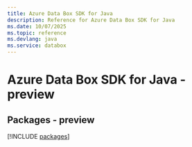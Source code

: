 ```yaml
---
title: Azure Data Box SDK for Java
description: Reference for Azure Data Box SDK for Java
ms.date: 10/07/2025
ms.topic: reference
ms.devlang: java
ms.service: databox
---
```

# Azure Data Box SDK for Java - preview
## Packages - preview
[!INCLUDE [packages](data-box-index.md)]